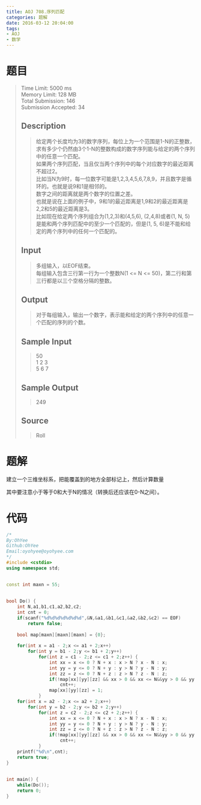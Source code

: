 ```yaml
---
title: AOJ 708.序列匹配
categories: 题解
date: 2016-03-12 20:04:00
tags:
- AOJ
- 数学
---
```

# 题目
> Time Limit: 5000 ms  
> Memory Limit: 128 MB  
> Total Submission: 146  
> Submission Accepted: 34  
>    
> ## Description  
> > 给定两个长度均为3的数字序列，每位上为一个范围是1-N的正整数，求有多少个仍然由3个1-N的整数构成的数字序列能与给定的两个序列中的任意一个匹配。  
> > 如果两个序列匹配，当且仅当两个序列中的每个对应数字的最近距离不超过2。  
> > 比如当N为9时，每一位数字可能是1,2,3,4,5,6,7,8,9，并且数字是循环的。也就是说9和1是相邻的。  
> > 数字之间的距离就是两个数字的位置之差。  
> > 也就是说在上面的例子中，9和1的最近距离是1,9和2的最近距离是2,2和5的最近距离是3。  
> > 比如现在给定两个序列组合为(1,2,3)和(4,5,6), (2,4,8)或者(1, N, 5) 是能和两个序列匹配中的至少一个匹配的，但是(1, 5, 6)是不能和给定的两个序列中的任何一个匹配的。  
>    <!--more-->
>   
> ## Input  
> > 多组输入，以EOF结束。  
> > 每组输入包含三行第一行为一个整数N(1 &lt;= N &lt;= 50)，第二行和第三行都是以三个空格分隔的整数。  
>    
>   
> ## Output  
> > 对于每组输入，输出一个数字，表示能和给定的两个序列中的任意一个匹配的序列的个数。  
>    
>   
> ## Sample Input  
> > 50  
> > 1 2 3  
> > 5 6 7  
>   
>   
> ## Sample Output  
> > 249  
>    
>   
> ## Source  
> > Roll  

# 题解

建立一个三维坐标系，把能覆盖到的地方全部标记上，然后计算数量

其中要注意小于等于0和大于N的情况（转换后还应该在0-N之间）。

# 代码
``` cpp
/*
By:OhYee
Github:OhYee
Email:oyohyee@oyohyee.com
*/
#include <cstdio>
using namespace std;

 
const int maxn = 55;
 
 
bool Do() {
    int N,a1,b1,c1,a2,b2,c2;
    int cnt = 0;
    if(scanf("%d%d%d%d%d%d%d",&N,&a1,&b1,&c1,&a2,&b2,&c2) == EOF)
        return false;
 
    bool map[maxn][maxn][maxn] = {0};
 
    for(int x = a1 - 2;x <= a1 + 2;x++)
        for(int y = b1 - 2;y <= b1 + 2;y++)
            for(int z = c1 - 2;z <= c1 + 2;z++) {
                int xx = x <= 0 ? N + x : x > N ? x - N : x;
                int yy = y <= 0 ? N + y : y > N ? y - N : y;
                int zz = z <= 0 ? N + z : z > N ? z - N : z;
                if(!map[xx][yy][zz] && xx > 0 && xx <= N&&yy > 0 && yy <= N&&zz > 0 && zz <= N)
                    cnt++;
                map[xx][yy][zz] = 1;
            }
    for(int x = a2 - 2;x <= a2 + 2;x++)
        for(int y = b2 - 2;y <= b2 + 2;y++)
            for(int z = c2 - 2;z <= c2 + 2;z++) {
                int xx = x <= 0 ? N + x : x > N ? x - N : x;
                int yy = y <= 0 ? N + y : y > N ? y - N : y;
                int zz = z <= 0 ? N + z : z > N ? z - N : z;
                if(!map[xx][yy][zz] && xx > 0 && xx <= N&&yy > 0 && yy <= N&&zz > 0 && zz <= N)
                    cnt++;
            }
    printf("%d\n",cnt);
    return true;
}
 
 
int main() {
    while(Do());
    return 0;
}
```